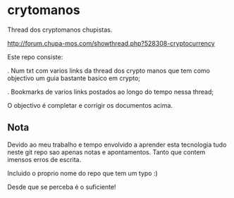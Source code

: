 # crytomanos
Thread dos cryptomanos chupistas.

http://forum.chupa-mos.com/showthread.php?528308-cryptocurrency


Este repo consiste:

  . Num txt com varios links da thread dos crypto manos que tem como objectivo um guia bastante basico em crypto;
  
  . Bookmarks de varios links postados ao longo do tempo nessa thread;
  

O objectivo é completar e corrigir os documentos acima.

## Nota 
  Devido ao meu trabalho e tempo envolvido a aprender esta tecnologia tudo  neste git repo sao apenas notas e apontamentos.
  Tanto que contem imensos erros de escrita.

  Incluido o proprio nome do repo que tem um typo :)

  Desde que se perceba é o suficiente!
